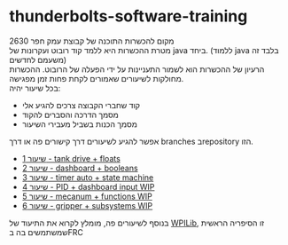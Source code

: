 # thunderbolts-software-training

מקום להכשרות התוכנה של קבוצת עמק חפר 2630  
מטרת ההכשרות היא ללמד קוד רובוט ועקרונות של java ביחד. (ללמוד java בלבד זה משעמם לחדשים)  
הרעיון של ההכשרות הוא לשמור התעניינות על ידי הפעלה של הרובוט.
ההכשרות מחולקות לשיעורים שאמורים לקחת פחות זמן מפגישה.     
בכל שיעור יהיה:
- קוד שחברי הקבוצה צרכים להגיע אלי
- מסמך הדרכה והסברים להקוד
- מסמך הכנות בשביל מעבירי השיעור

אפשר להגיע לשיעורים דרך קישורים פה או דרך branches בrepository הזו.  
* [ שיעור 1 - tank drive + floats](https://github.com/adiaviad/thunderbolts-software-training/tree/lesson-1)  
* [ שיעור 2 - dashboard + booleans](https://github.com/adiaviad/thunderbolts-software-training/tree/lesson-2)  
* [ שיעור 3 - timer auto + state machine](https://github.com/adiaviad/thunderbolts-software-training/tree/lesson-3)  
* [ שיעור 4 - PID + dashboard input WIP](https://github.com/adiaviad/thunderbolts-software-training/tree/lesson-4)  
* [ שיעור 5 - mecanum + functions WIP](https://github.com/adiaviad/thunderbolts-software-training/tree/lesson-5)  
* [ שיעור 6 - gripper + subsystems WIP](https://github.com/adiaviad/thunderbolts-software-training/tree/lesson-6)  



בנוסף לשיעורים פה, מומלץ לקרוא את התיעוד של [WPILib](https://docs.wpilib.org/he/stable/docs/zero-to-robot/introduction.html), זו הסיפריה הראשית שמשתמשים בה בFRC
